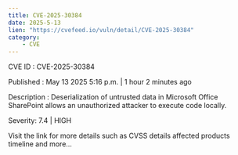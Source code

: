 ```yaml
---
title: CVE-2025-30384
date: 2025-5-13
lien: "https://cvefeed.io/vuln/detail/CVE-2025-30384"
category:
    - CVE
---
```


CVE ID : CVE-2025-30384

Published :  May 13
2025
5:16 p.m. | 1 hour
2 minutes ago

Description : Deserialization of untrusted data in Microsoft Office SharePoint allows an unauthorized attacker to execute code locally.

Severity: 7.4 | HIGH

Visit the link for more details
such as CVSS details
affected products
timeline
and more...
